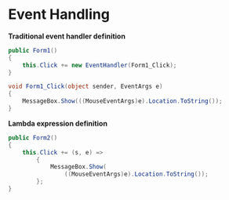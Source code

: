 # Event Handling

**Traditional event handler definition**

```c#
public Form1()
{
    this.Click += new EventHandler(Form1_Click);
}

void Form1_Click(object sender, EventArgs e)
{
    MessageBox.Show(((MouseEventArgs)e).Location.ToString());
}
```

**Lambda expression definition**

```c#
public Form2()
{
    this.Click += (s, e) =>
        {
            MessageBox.Show(
                ((MouseEventArgs)e).Location.ToString());
        };
}
```
